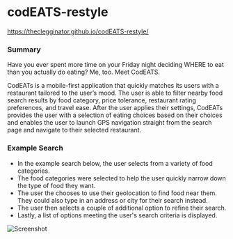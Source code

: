 # codEATS-restyle
https://theclegginator.github.io/codEATS-restyle/

### Summary
Have you ever spent more time on your Friday night deciding WHERE to eat than you actually do eating? Me, too. Meet CodEATS.

CodEATs is a mobile-first application that quickly matches its users with a restaurant tailored to the user’s mood. The user is able to filter nearby food search results by food category, price tolerance, restaurant rating preferences, and travel ease. After the user applies their settings, CodEATs provides the user with a selection of eating choices based on their choices and enables the user to launch GPS navigation straight from the search page and navigate to their selected restaurant.

### Example Search
* In the example search below, the user selects from a variety of food categories.
* The food categories were selected to help the user quickly narrow down the type of food they want.
* The user the chooses to use their geolocation to find food near them. They could also type in an address or city for their search instead.
* The user then selects a couple of additional option to refine their search.
* Lastly, a list of options meeting the user's search criteria is displayed.

![Screenshot](assets/images/codeats-search.gif)

